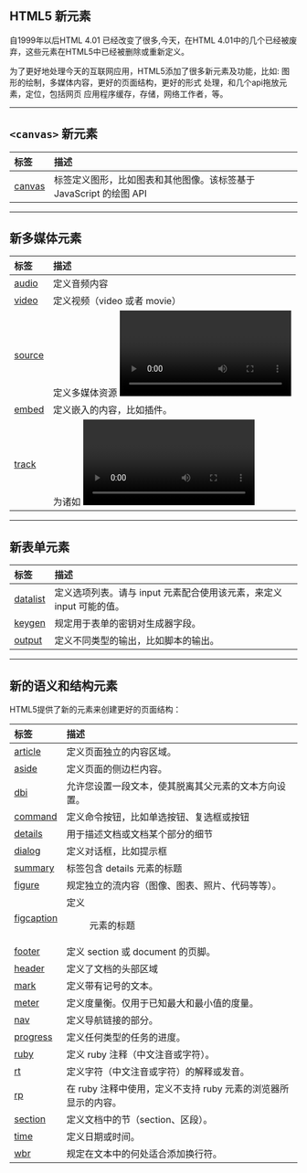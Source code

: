 ## HTML5 新元素

自1999年以后HTML 4.01 已经改变了很多,今天，在HTML 4.01中的几个已经被废弃，这些元素在HTML5中已经被删除或重新定义。

为了更好地处理今天的互联网应用，HTML5添加了很多新元素及功能，比如: 图形的绘制，多媒体内容，更好的页面结构，更好的形式 处理，和几个api拖放元素，定位，包括网页 应用程序缓存，存储，网络工作者，等。

------

## `<canvas>` 新元素

| 标签                                                  | 描述                                                         |
| :---------------------------------------------------- | :----------------------------------------------------------- |
| [canvas](https://www.runoob.com/tags/tag-canvas.html) | 标签定义图形，比如图表和其他图像。该标签基于 JavaScript 的绘图 API |



------

## 新多媒体元素

| 标签                                                  | 描述                                                       |
| :---------------------------------------------------- | :--------------------------------------------------------- |
| [audio](https://www.runoob.com/tags/tag-audio.html)   | 定义音频内容                                               |
| [video](https://www.runoob.com/tags/tag-video.html)   | 定义视频（video 或者 movie）                               |
| [source](https://www.runoob.com/tags/tag-source.html) | 定义多媒体资源 <video> 和 <audio>                          |
| [embed](https://www.runoob.com/tags/tag-embed.html)   | 定义嵌入的内容，比如插件。                                 |
| [track](https://www.runoob.com/tags/tag-track.html)   | 为诸如 <video> 和 <audio> 元素之类的媒介规定外部文本轨道。 |



------

## 新表单元素

| 标签                                                      | 描述                                                         |
| :-------------------------------------------------------- | :----------------------------------------------------------- |
| [datalist](https://www.runoob.com/tags/tag-datalist.html) | 定义选项列表。请与 input 元素配合使用该元素，来定义 input 可能的值。 |
| [keygen](https://www.runoob.com/tags/tag-keygen.html)     | 规定用于表单的密钥对生成器字段。                             |
| [output](https://www.runoob.com/tags/tag-output.html)     | 定义不同类型的输出，比如脚本的输出。                         |



------

## 新的语义和结构元素

HTML5提供了新的元素来创建更好的页面结构：

| 标签                                                         | 描述                                                         |
| :----------------------------------------------------------- | :----------------------------------------------------------- |
| [article](https://www.runoob.com/tags/tag-article.html)      | 定义页面独立的内容区域。                                     |
| [aside](https://www.runoob.com/tags/tag-aside.html)          | 定义页面的侧边栏内容。                                       |
| [dbi](https://www.runoob.com/tags/tag-bdi.html)              | 允许您设置一段文本，使其脱离其父元素的文本方向设置。         |
| [command](https://www.runoob.com/tags/tag-command.html)      | 定义命令按钮，比如单选按钮、复选框或按钮                     |
| [details](https://www.runoob.com/tags/tag-details.html)      | 用于描述文档或文档某个部分的细节                             |
| [dialog](https://www.runoob.com/tags/tag-dialog.html)        | 定义对话框，比如提示框                                       |
| [summary](https://www.runoob.com/tags/tag-summary.html)      | 标签包含 details 元素的标题                                  |
| [figure](https://www.runoob.com/tags/tag-figure.html)        | 规定独立的流内容（图像、图表、照片、代码等等）。             |
| [figcaption](https://www.runoob.com/tags/tag-figcaption.html) | 定义 <figure> 元素的标题                                     |
| [footer](https://www.runoob.com/tags/tag-footer.html)        | 定义 section 或 document 的页脚。                            |
| [header](https://www.runoob.com/tags/tag-header.html)        | 定义了文档的头部区域                                         |
| [mark](https://www.runoob.com/tags/tag-mark.html)            | 定义带有记号的文本。                                         |
| [meter](https://www.runoob.com/tags/tag-meter.html)          | 定义度量衡。仅用于已知最大和最小值的度量。                   |
| [nav](https://www.runoob.com/tags/tag-nav.html)              | 定义导航链接的部分。                                         |
| [progress](https://www.runoob.com/tags/tag-progress.html)    | 定义任何类型的任务的进度。                                   |
| [ruby](https://www.runoob.com/tags/tag-ruby.html)            | 定义 ruby 注释（中文注音或字符）。                           |
| [rt](https://www.runoob.com/tags/tag-rt.html)                | 定义字符（中文注音或字符）的解释或发音。                     |
| [rp](https://www.runoob.com/tags/tag-rp.html)                | 在 ruby 注释中使用，定义不支持 ruby 元素的浏览器所显示的内容。 |
| [section](https://www.runoob.com/tags/tag-section.html)      | 定义文档中的节（section、区段）。                            |
| [time](https://www.runoob.com/tags/tag-time.html)            | 定义日期或时间。                                             |
| [wbr](https://www.runoob.com/tags/tag-wbr.html)              | 规定在文本中的何处适合添加换行符。                           |